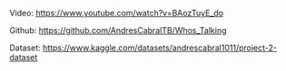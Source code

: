 Video:
https://www.youtube.com/watch?v=BAozTuyE_do

Github:
https://github.com/AndresCabralTB/Whos_Talking

Dataset: 
https://www.kaggle.com/datasets/andrescabral1011/project-2-dataset

